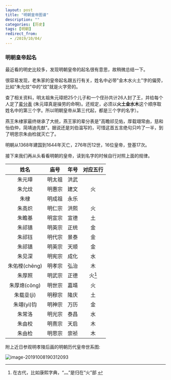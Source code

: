 ```yaml
---
layout: post
title: "明朝皇帝图谱"
description: ""
categories: [历史]
tags: [明朝]
redirect_from:
  - /2019/10/04/
---
```



### 明朝皇帝起名 

   最近看的明史比较多，发现明朝皇帝的起名很有意思，故稍微总结一下。

   很容易发现，老朱家的皇帝起名跟五行有关，姓名中必带"金木水火土"字的偏旁，比如"朱允炆"中的"炆"就是火字旁的。

   查了相关资料，明太祖朱元璋把25个儿子和一个侄孙共计26人封了王，并给每个人定了[辈分表](https://blog.csdn.net/cnham/article/details/5586889) (朱元璋真是操劳的命啊)。还规定，必须以**火土金水木**这个顺序取姓名中的第三个字。所以明朝皇帝从第三代起，都是三个字的名字）。

   燕王朱棣家最终继承了大统，燕王家的辈分表是"高瞻祁见佑，厚载翊常由，慈和怡伯仲，简靖迪先猷"。据说还是刘伯温写的，可惜这首五言绝句只吟了一半，到了明思宗朱由检就灭亡了。

明朝从1368年建国到1644年灭亡，276年历12世，16位皇帝，登基17次。

接下来我们再从头看看明朝的皇帝，读到名字的时候自行对照上面的规律。





| 姓名 | 庙号 | 年号 | 对应五行 |
|:-------:|:--------:|:-------:|:-------:|
| 朱元璋 | 明太祖 | 洪武 |  |
| 朱允炆 | 明惠宗 | 建文 | 火 |
| 朱棣 | 明成祖 | 永乐 |  |
| 朱高炽 | 明仁宗 | 洪熙 | 火 |
| 朱瞻基 | 明宣宗 | 宣德 | 土 |
| 朱祁镇 | 明英宗 | 正统 | 金 |
| 朱祁钰 | 明代宗 | 景泰 | 金 |
| 朱祁镇 | 明英宗 | 天顺 | 金 |
| 朱见深 | 明宪宗 | 成化 | 水 |
| 朱佑樘(chēng) | 明孝宗 | 弘治 | 木 |
| 朱厚照 | 明武宗 | 正德 | 火[^1] |
| 朱厚熜(cōng) | 明世宗 | 嘉靖 | 火 |
| 朱载坖(jì) | 明穆宗 | 隆庆 | 土 |
| 朱翊(yì)钧 | 明神宗 | 万历 | 金 |
| 朱常洛 | 明光宗 | 泰昌 | 水 |
| 朱由校 | 明熹宗 | 天启 | 木 |
| 朱由检 | 明思宗 | 崇祯 | 木 |

附上近日参观明孝陵后画的明朝历代皇帝世系图:

![image-20191008190312093](http://mittapei.cn/assets/images/WechatIMG936.jpeg)



[^1]: 在古代，比如康熙字典，“灬”是归在“火”部 